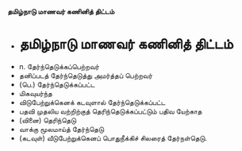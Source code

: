 **தமிழ்நாடு மாணவர் கணினித் திட்டம்**
- # தமிழ்நாடு மாணவர் கணினித் திட்டம்
- n. தேர்ந்தெடுக்கப்பெற்றவர்
- தனிப்படத் தேர்ந்தெடுத்து அமர்த்தப் பெற்றவர்
- (பெ.) தேர்ந்தெடுக்கப்பட்ட
- மிகவுயர்ந்த
- விடுபேற்றுக்கெனக் கடவுளால் தேர்ந்தெடுக்கப்பட்ட
- பதவி முதலிய வற்றிற்குத் தெரிந்தெடுக்கப்பட்டும் பதிவ யேற்காத
- (வினை) தெரிந்தெடு
- வாக்கு மூலமாய்த் தேர்ந்தெடு
- (கடவுள்) வீடுபேற்றுக்கெனப் பொதுநீக்கிச் சிலரைத் தேர்நள்தெடு.


